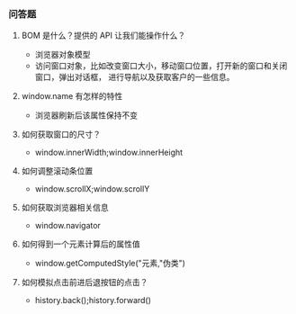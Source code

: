 ### 问答题

1. BOM 是什么？提供的 API 让我们能操作什么？
    * 浏览器对象模型
    * 访问窗口对象，比如改变窗口大小，移动窗口位置，打开新的窗口和关闭窗口，弹出对话框，
    进行导航以及获取客户的一些信息。

1. window.name 有怎样的特性
    * 浏览器刷新后该属性保持不变

1. 如何获取窗口的尺寸？
    * window.innerWidth;window.innerHeight

1. 如何调整滚动条位置
    * window.scrollX;window.scrollY

1. 如何获取浏览器相关信息
    * window.navigator

1. 如何得到一个元素计算后的属性值
    * window.getComputedStyle("元素,"伪类")

1. 如何模拟点击前进后退按钮的点击？
    * history.back();history.forward()
